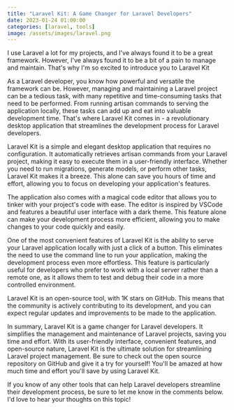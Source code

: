 ```yaml
---
title: "Laravel Kit: A Game Changer for Laravel Developers"
date: 2023-01-24 01:00:00
categories: [laravel, tools]
image: /assets/images/laravel.png
---
```


I use Laravel a lot for my projects, and I've always found it to be a great framework. However, I've always found it to be a bit of a pain to manage and maintain. That's why I'm so excited to introduce you to Laravel Kit

As a Laravel developer, you know how powerful and versatile the framework can be. However, managing and maintaining a Laravel project can be a tedious task, with many repetitive and time-consuming tasks that need to be performed. From running artisan commands to serving the application locally, these tasks can add up and eat into valuable development time. That's where Laravel Kit comes in - a revolutionary desktop application that streamlines the development process for Laravel developers.

Laravel Kit is a simple and elegant desktop application that requires no configuration. It automatically retrieves artisan commands from your Laravel project, making it easy to execute them in a user-friendly interface. Whether you need to run migrations, generate models, or perform other tasks, Laravel Kit makes it a breeze. This alone can save you hours of time and effort, allowing you to focus on developing your application's features.

The application also comes with a magical code editor that allows you to tinker with your project's code with ease. The editor is inspired by VSCode and features a beautiful user interface with a dark theme. This feature alone can make your development process more efficient, allowing you to make changes to your code quickly and easily.

One of the most convenient features of Laravel Kit is the ability to serve your Laravel application locally with just a click of a button. This eliminates the need to use the command line to run your application, making the development process even more effortless. This feature is particularly useful for developers who prefer to work with a local server rather than a remote one, as it allows them to test and debug their code in a more controlled environment.

Laravel Kit is an open-source tool, with 1K stars on GitHub. This means that the community is actively contributing to its development, and you can expect regular updates and improvements to be made to the application.

In summary, Laravel Kit is a game changer for Laravel developers. It simplifies the management and maintenance of Laravel projects, saving you time and effort. With its user-friendly interface, convenient features, and open-source nature, Laravel Kit is the ultimate solution for streamlining Laravel project management. Be sure to check out the open source repository on GitHub and give it a try for yourself! You'll be amazed at how much time and effort you'll save by using Laravel Kit.

If you know of any other tools that can help Laravel developers streamline their development process, be sure to let me know in the comments below. I'd love to hear your thoughts on this topic!

